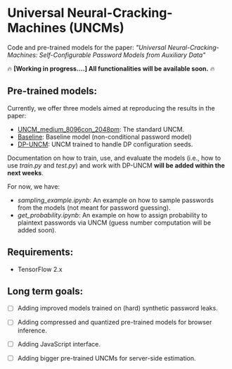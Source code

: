 



# Universal Neural-Cracking-Machines (UNCMs)
Code and pre-trained models for the paper: *"Universal Neural-Cracking-Machines: Self-Configurable Password Models from Auxiliary Data"*

🔥 **[Working in progress....] All functionalities will be available soon.** 🔥

## Pre-trained models: 
Currently, we offer three models aimed at reproducing the results in the paper:

* [UNCM_medium_8096con_2048pm](https://drive.google.com/drive/folders/1Xf549jF6zo2zlZ4ZbfH3cxN_kEpSZm4K?usp=share_link): The standard UNCM.
* [Baseline](https://drive.google.com/drive/folders/19u2Ld3PWIvRZ9ejYCVD9dcoGsl6e8pKN?usp=share_link): Baseline model (non-conditional password model)
* [DP-UNCM](https://drive.google.com/drive/folders/1wWi71UJrcObwoBt9GkH0Q-nbnDan_M4Y?usp=share_link): UNCM trained to handle DP configuration seeds. 

Documentation on how to train, use, and evaluate the models (i.e., how to use *train.py* and *test.py*) and work with DP-UNCM **will be added within the next weeks**. 

For now, we have: 

* *sampling_example.ipynb*: An example on how to sample passwords from the models (not meant for password guessing).
* *get_probability.ipynb*: An example on how to assign probability to plaintext passwords via UNCM (guess number computation will be added soon). 

## Requirements:

* TensorFlow 2.x

## Long term goals:

- [ ]  Adding improved models trained on (hard) synthetic password leaks. 
- [ ]  Adding compressed and quantized pre-trained models for browser inference.
- [ ]   Adding JavaScript interface. 
- [ ]  Adding bigger pre-trained UNCMs for server-side estimation.

